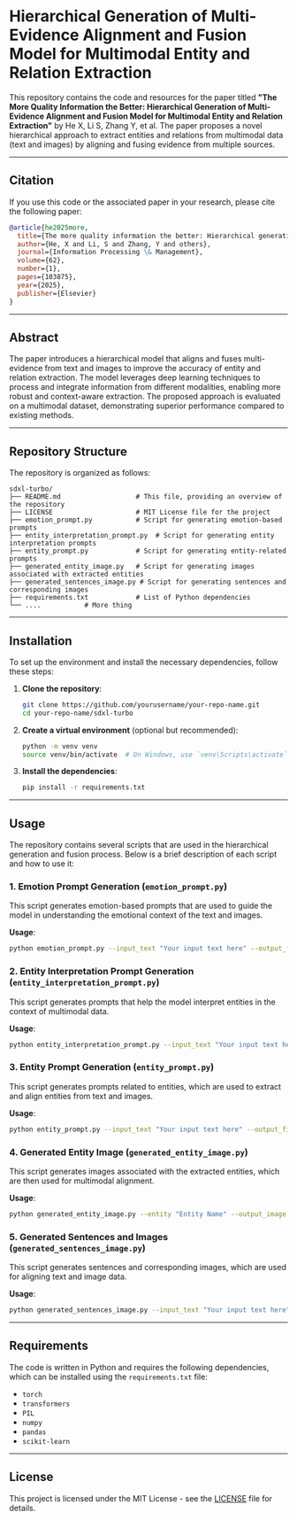 
# Hierarchical Generation of Multi-Evidence Alignment and Fusion Model for Multimodal Entity and Relation Extraction

This repository contains the code and resources for the paper titled **"The More Quality Information the Better: Hierarchical Generation of Multi-Evidence Alignment and Fusion Model for Multimodal Entity and Relation Extraction"** by He X, Li S, Zhang Y, et al. The paper proposes a novel hierarchical approach to extract entities and relations from multimodal data (text and images) by aligning and fusing evidence from multiple sources.

---

## Citation
If you use this code or the associated paper in your research, please cite the following paper:

```bibtex
@article{he2025more,
  title={The more quality information the better: Hierarchical generation of multi-evidence alignment and fusion model for multimodal entity and relation extraction},
  author={He, X and Li, S and Zhang, Y and others},
  journal={Information Processing \& Management},
  volume={62},
  number={1},
  pages={103875},
  year={2025},
  publisher={Elsevier}
}
```

---

## Abstract
The paper introduces a hierarchical model that aligns and fuses multi-evidence from text and images to improve the accuracy of entity and relation extraction. The model leverages deep learning techniques to process and integrate information from different modalities, enabling more robust and context-aware extraction. The proposed approach is evaluated on a multimodal dataset, demonstrating superior performance compared to existing methods.

---

## Repository Structure
The repository is organized as follows:

```
sdxl-turbo/
├── README.md                   # This file, providing an overview of the repository
├── LICENSE                     # MIT License file for the project
├── emotion_prompt.py           # Script for generating emotion-based prompts
├── entity_interpretation_prompt.py  # Script for generating entity interpretation prompts
├── entity_prompt.py            # Script for generating entity-related prompts
├── generated_entity_image.py   # Script for generating images associated with extracted entities
├── generated_sentences_image.py # Script for generating sentences and corresponding images
├── requirements.txt            # List of Python dependencies
└── ....           # More thing
```

---

## Installation
To set up the environment and install the necessary dependencies, follow these steps:

1. **Clone the repository**:
   ```bash
   git clone https://github.com/yourusername/your-repo-name.git
   cd your-repo-name/sdxl-turbo
   ```

2. **Create a virtual environment** (optional but recommended):
   ```bash
   python -m venv venv
   source venv/bin/activate  # On Windows, use `venv\Scripts\activate`
   ```

3. **Install the dependencies**:
   ```bash
   pip install -r requirements.txt
   ```

---

## Usage
The repository contains several scripts that are used in the hierarchical generation and fusion process. Below is a brief description of each script and how to use it:

### 1. Emotion Prompt Generation (`emotion_prompt.py`)
This script generates emotion-based prompts that are used to guide the model in understanding the emotional context of the text and images.

**Usage**:
```bash
python emotion_prompt.py --input_text "Your input text here" --output_file "emotion_prompts.json"
```

### 2. Entity Interpretation Prompt Generation (`entity_interpretation_prompt.py`)
This script generates prompts that help the model interpret entities in the context of multimodal data.

**Usage**:
```bash
python entity_interpretation_prompt.py --input_text "Your input text here" --output_file "entity_interpretation_prompts.json"
```

### 3. Entity Prompt Generation (`entity_prompt.py`)
This script generates prompts related to entities, which are used to extract and align entities from text and images.

**Usage**:
```bash
python entity_prompt.py --input_text "Your input text here" --output_file "entity_prompts.json"
```

### 4. Generated Entity Image (`generated_entity_image.py`)
This script generates images associated with the extracted entities, which are then used for multimodal alignment.

**Usage**:
```bash
python generated_entity_image.py --entity "Entity Name" --output_image "entity_image.png"
```

### 5. Generated Sentences and Images (`generated_sentences_image.py`)
This script generates sentences and corresponding images, which are used for aligning text and image data.

**Usage**:
```bash
python generated_sentences_image.py --input_text "Your input text here" --output_image "sentence_image.png"
```

---

## Requirements
The code is written in Python and requires the following dependencies, which can be installed using the `requirements.txt` file:

- `torch`
- `transformers`
- `PIL`
- `numpy`
- `pandas`
- `scikit-learn`

---

## License
This project is licensed under the MIT License - see the [LICENSE](LICENSE) file for details.
